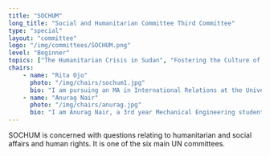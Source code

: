 ```yaml
---
title: "SOCHUM"
long_title: "Social and Humanitarian Committee Third Committee"
type: "special"
layout: "committee"
logo: "/img/committees/SOCHUM.png"
level: "Beginner"
topics: ["The Humanitarian Crisis in Sudan", "Fostering the Culture of Support and Openness in Mental Health and Wellbeing"]
chairs:
    - name: "Rita Ojo"
      photo: "/img/chairs/sochum1.jpg"
      bio: "I am pursuing an MA in International Relations at the University of Nottingham. I am dedicated to collaborating with young individuals for a global perspective in addressing and solving issues, and this aligns with my passion for advancing the SDGs. My MUN journey began in 2018, and since then,I have been actively participated in different roles, including as a delegate, volunteer, and co-chair, and I have also won various awards. I am passionate about MUNs and committed to inspiring positive change and building responsible global citizens through MUNS."
    - name: "Anurag Nair"
      photo: "/img/chairs/anurag.jpg"
      bio: "I am Anurag Nair, a 3rd year Mechanical Engineering student at the University of Nottingham. I have been doing MUN since my high school years and have been really enjoying every bit from being a delegate, to chairing a debate and most importantly learning things from discussions. I am very excited for this year's NottsMUN conference and I can't wait for it come any sooner!!"
---
```


SOCHUM is concerned with questions relating to humanitarian and social affairs and human rights. It is one of the six main UN committees. 
